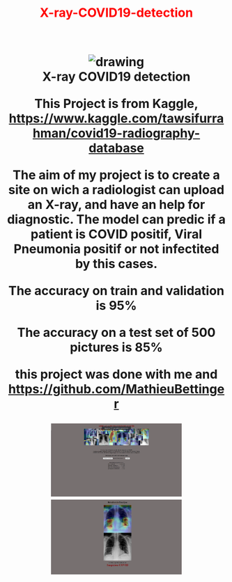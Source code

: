 <h1><font color=red><strong><div align="center">X-ray-COVID19-detection <strong></font><h1></div>
<div align="center"><img src="https://media.lactualite.com/2020/03/b93f0a42-2871.jpg" alt="drawing" width="300"/></br>
X-ray COVID19 detection

This Project is from Kaggle, https://www.kaggle.com/tawsifurrahman/covid19-radiography-database

The aim of my project is to create a site on wich a radiologist can upload an X-ray, and have an help for diagnostic.
The model can predic if a patient is COVID positif, Viral Pneumonia positif or not infectited by this cases.

The accuracy on train and validation is 95%

The accuracy on a test set of 500 pictures is 85%

this project was done with me and https://github.com/MathieuBettinger

<div align="center"><img src="https://github.com/manuteou/X-ray-COVID19-detection/blob/main/site1.png" alt="drawing" width="300"/>
<img src="https://github.com/manuteou/X-ray-COVID19-detection/blob/main/site2.png" alt="drawing" width="300"/>
